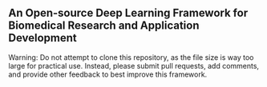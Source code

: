 ## An Open-source Deep Learning Framework for Biomedical Research and Application Development

Warning: Do not attempt to clone this repository, as the file size is way too large for practical use. Instead, please submit pull requests, add comments, and provide other feedback to best improve this framework. 

